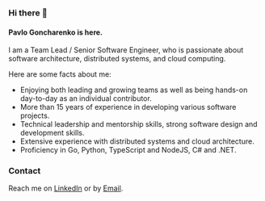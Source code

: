 ### Hi there 👋

#### Pavlo Goncharenko is here.

I am a Team Lead / Senior Software Engineer, who is passionate about software architecture, distributed systems, and cloud computing.

Here are some facts about me:
- Enjoying both leading and growing teams as well as being hands-on day-to-day as an individual contributor.
- More than 15 years of experience in developing various software projects.
- Technical leadership and mentorship skills, strong software design and
development skills.
- Extensive experience with distributed systems and cloud architecture.
- Proficiency in Go, Python, TypeScript and NodeJS, C# and .NET.


### Contact
Reach me on [LinkedIn](https://www.linkedin.com/in/pavlogoncharenko/) or by [Email](mailto:pashaghnp@gmail.com).

<!--
**GPAshka/GPAshka** is a ✨ _special_ ✨ repository because its `README.md` (this file) appears on your GitHub profile.

Here are some ideas to get you started:

- 🔭 I’m currently working on ...
- 🌱 I’m currently learning ...
- 👯 I’m looking to collaborate on ...
- 🤔 I’m looking for help with ...
- 💬 Ask me about ...
- 📫 How to reach me: ...
- 😄 Pronouns: ...
- ⚡ Fun fact: ...
-->
